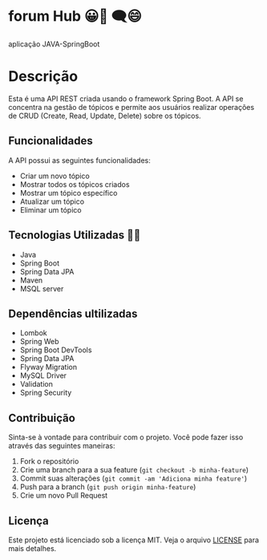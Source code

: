 # forum Hub 😀💬 🗨️😄

aplicação JAVA-SpringBoot



# Descrição
Esta é uma API REST criada usando o framework Spring Boot. A API se concentra na gestão de tópicos e permite aos usuários realizar operações de CRUD (Create, Read, Update, Delete) sobre os tópicos.



## Funcionalidades
A API possui as seguintes funcionalidades:

- Criar um novo tópico
- Mostrar todos os tópicos criados
- Mostrar um tópico específico
- Atualizar um tópico
- Eliminar um tópico



## Tecnologias Utilizadas 👨‍💻

- Java
- Spring Boot
- Spring Data JPA
- Maven
- MSQL server



## Dependências ultilizadas

- Lombok
- Spring Web
- Spring Boot DevTools
- Spring Data JPA
- Flyway Migration
- MySQL Driver
- Validation
- Spring Security



## Contribuição

Sinta-se à vontade para contribuir com o projeto. Você pode fazer isso através das seguintes maneiras:

1. Fork o repositório
2. Crie uma branch para a sua feature (`git checkout -b minha-feature`)
3. Commit suas alterações (`git commit -am 'Adiciona minha feature'`)
4. Push para a branch (`git push origin minha-feature`)
5. Crie um novo Pull Request



## Licença

Este projeto está licenciado sob a licença MIT. Veja o arquivo [LICENSE](LICENSE) para mais detalhes.



